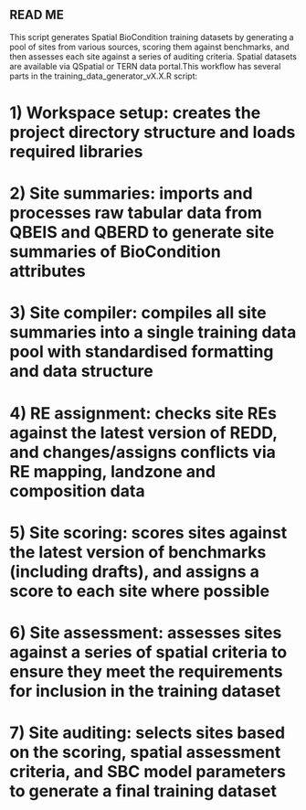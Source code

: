 ## READ ME
This script generates Spatial BioCondition training datasets by generating a pool of sites from various sources, scoring them against benchmarks, and then assesses each site against a series of auditing criteria. Spatial datasets are available via QSpatial or TERN data portal.This workflow has several parts in the training_data_generator_vX.X.R script:

# 1) Workspace setup: creates the project directory structure and loads required libraries
# 2) Site summaries: imports and processes raw tabular data from QBEIS and QBERD to generate site summaries of BioCondition attributes
# 3) Site compiler: compiles all site summaries into a single training data pool with standardised formatting and data structure
# 4) RE assignment: checks site REs against the latest version of REDD, and changes/assigns conflicts via RE mapping, landzone  and composition data
# 5) Site scoring: scores sites against the latest version of benchmarks (including drafts), and assigns a score to each site where possible
# 6) Site assessment: assesses sites against a series of spatial criteria to ensure they meet the requirements for inclusion in the training dataset
# 7) Site auditing: selects sites based on the scoring, spatial assessment criteria, and SBC model parameters to generate a final training dataset